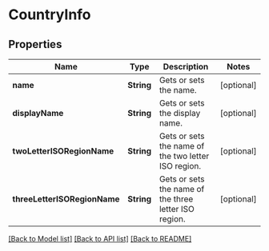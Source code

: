 # CountryInfo

## Properties
Name | Type | Description | Notes
------------ | ------------- | ------------- | -------------
**name** | **String** | Gets or sets the name. | [optional] 
**displayName** | **String** | Gets or sets the display name. | [optional] 
**twoLetterISORegionName** | **String** | Gets or sets the name of the two letter ISO region. | [optional] 
**threeLetterISORegionName** | **String** | Gets or sets the name of the three letter ISO region. | [optional] 

[[Back to Model list]](../README.md#documentation-for-models) [[Back to API list]](../README.md#documentation-for-api-endpoints) [[Back to README]](../README.md)


